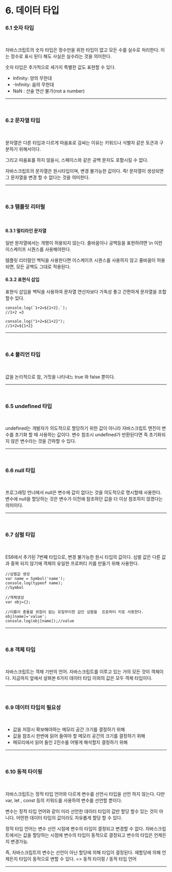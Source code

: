 # 6. 데이터 타입

### 6.1 숫자 타입

<br>

자바스크립트의 숫자 타입은 정수만을 위한 타입이 없고 모든 수를 실수로 처리한다. 이는 정수로 표시 된다 해도 사실은 실수라는 것을 의미한다.

숫자 타입은 추가적으로 세가지 특별한 값도 표현할 수 있다.

- Infinity: 양의 무한대
- -Infinity: 음의 무한대
- NaN : 산술 연산 불가(not a number)

---

<br>

### 6.2 문자열 타입

<br>

문자열은 다른 타입과 다르게 따옴표로 감싸는 이유는 키워드나 식별자 같은 토큰과 구분하기 위해서이다.

그리고 따옴표를 하지 않을시, 스페이스와 같은 공백 문자도 포함시킬 수 없다.

자바스크립트의 문자열은 원시타입이며, 변경 불가능한 값이다. 즉! 문자열이 생성되면 그 문자열을 변경 할 수 없다는 것을 의미한다.

---

<br>

### 6.3 템플릿 리터럴

<br>

#### 6.3.1 멀티라인 문자열

일반 문자열에서는 개행이 허용되지 않는다.
줄바꿈이나 공백등을 표현하려면 \n 이런 이스케이프 시퀀스를 사용해야한다.

템플릿 리터럴인 백틱을 사용한다면 이스케이프 시퀀스를 사용하지 않고 줄바꿈이 허용되면, 모든 공백도 그대로 적용된다.

#### 6.3.2 표현식 삽입

표현식 삽입을 백틱을 사용하여 문자열 연산자보다 가독성 좋고 간편하게 문자열을 조합 할수 있다.

```
console.log(`1+2=${1+2}.`);
//1+2 =3

```

```
console.log("1+2=${1+2}");
//1+2=${1+2}
```

---

<br>

### 6.4 불리언 타입

<br>

값을 논리적으로 참, 거짓을 나타내느 true 와 false 뿐이다.

---

<br>

### 6.5 undefined 타입

<br>

undefined는 개발자가 의도적으로 할당하기 위한 값이 아니라 자바스크립트 엔진이 변수를 초기화 할 때 사용하는 값이다. 변수 참조시 undefined가 반환된다면 즉 초기화되지 않은 변수라는 것을 간파할 수 있다.

---

<br>

### 6.6 null 타입

<br>

프로그래밍 언너에서 null은 변수에 값이 없다는 것을 의도적으로 명시할때 사용한다.
변수에 null을 할당하는 것은 변수가 이전에 참조하던 값을 더 이상 참조하지 않겠다는 의미이다.

---

<br>

### 6.7 심벌 타입

<br>

ES6에서 추가된 7번째 타입으로, 변경 불가능한 원시 타입의 값이다. 심벌 값은 다른 값과 중복 되지 않기에 객체의 유일한 프로퍼티 키를 만들기 위해 사용한다.

```
//심벌값 생성
var name = Symbol('name');
console.log(typeof name);
//Symbol

//객체생성
var obj={};

//이름이 충돌할 위험이 없는 유일무이한 값인 심벌을  프로퍼티 키로 사용한다.
obj[name]='value';
console.log(obj[name]);//value

```

---

<br>

### 6.8 객체 타입

<br>

자바스크립트는 객체 기반의 언어.
자바스크립트를 이루고 있는 거의 모든 것이 객체이다.
지금까지 앞에서 살펴본 6가지 데이터 타입 이외의 값은 모두 객체 타입이다.

---

 <br>

### 6.9 데이터 타입의 필요성

<br>

- 값을 저장시 확보해야하는 메모리 공간 크기를 결정하기 위해
- 값을 참조시 한번에 읽어 들여야 할 메모리 공간의 크기를 결정하기 위해
- 메모리에서 읽어 들인 2진수를 어떻게 해석할지 결정하기 위해

---

<br>

### 6.10 동적 타이핑

<br>

자바스크립트는 정적 타입 언어와 다르게 변수를 선언시 타입을 선언 하지 않는다. 다만 var, let , const 등의 키워드를 사용하여 변수를 선언할 뿐이다.

변수는 정적 타입 언어와 같이 미리 선언한 데이터 타입의 값만 할당 할수 있는 것이 아니다. 어떤한 데이터 타입의 값이라도 자유롭게 할당 할 수 있다.

정적 타입 언어는 변수 선언 시점에 변수의 타입이 결정되고 변경할 수 없다. 자바스크립트에서는 값을 할당하는 시점에 변수의 타입이 동적으로 결정되고 변수의 타입은 언제든지 변경가능.

즉, 자바스크립트의 변수는 선언이 아닌 할당에 의해 타입이 결정된다. 재할당에 의해 언제든지 타입이 동적으로 변할 수 있다. => 동적 타이핑 / 동적 타입 언어

---
